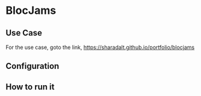 <h1>BlocJams</h1>


<h2>Use Case </h2>

 For the use case, goto the link,  https://sharadalt.github.io/portfolio/blocjams
 
 
<h2>Configuration</h2>

<h2>How to run it </h2>

